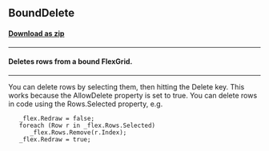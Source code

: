 ## BoundDelete
#### [Download as zip](https://grapecity.github.io/DownGit/#/home?url=https://github.com/GrapeCity/ComponentOne-WinForms-Samples/tree/master/NetFramework\FlexGrid\VB\BoundDelete)
____
#### Deletes rows from a bound FlexGrid.
____
You can delete rows by selecting them, then hitting the Delete key.
This works because the AllowDelete property is set to true.
You can delete rows in code using the Rows.Selected property, e.g.

```
   _flex.Redraw = false;
   foreach (Row r in _flex.Rows.Selected)
      _flex.Rows.Remove(r.Index);
   _flex.Redraw = true;
```